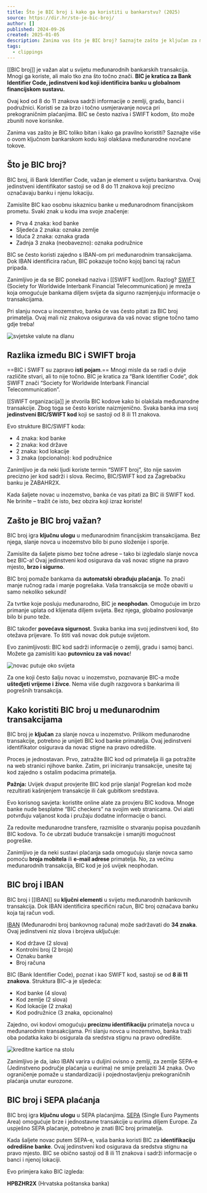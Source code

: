 ```yaml
---
title: Što je BIC broj i kako ga koristiti u bankarstvu? (2025)
source: https://dir.hr/sto-je-bic-broj/
author: []
published: 2024-09-26
created: 2025-01-05
description: Zanima vas što je BIC broj? Saznajte zašto je ključan za međunarodne transakcije i kako ga lako pronaći! 💳🌐
tags:
  - clippings
---
```

[[BIC broj]] je važan alat u svijetu međunarodnih bankarskih transakcija. Mnogi ga koriste, ali malo tko zna što točno znači.
**BIC je kratica za Bank Identifier Code, jedinstveni kod koji identificira banku u globalnom financijskom sustavu.**

Ovaj kod od 8 do 11 znakova sadrži informacije o zemlji, gradu, banci i podružnici. Koristi se za brzo i točno usmjeravanje novca pri prekograničnim plaćanjima. BIC se često naziva i SWIFT kodom, što može zbuniti nove korisnike.

Zanima vas zašto je BIC toliko bitan i kako ga pravilno koristiti? Saznajte više o ovom ključnom bankarskom kodu koji olakšava međunarodne novčane tokove.

## Što je BIC broj?

BIC broj, ili Bank Identifier Code, važan je element u svijetu bankarstva. Ovaj jedinstveni identifikator sastoji se od 8 do 11 znakova koji precizno označavaju banku i njenu lokaciju.

Zamislite BIC kao osobnu iskaznicu banke u međunarodnom financijskom prometu. Svaki znak u kodu ima svoje značenje:

- Prva 4 znaka: kod banke
- Sljedeća 2 znaka: oznaka zemlje
- Iduća 2 znaka: oznaka grada
- Zadnja 3 znaka (neobavezno): oznaka podružnice

BIC se često koristi zajedno s IBAN-om pri međunarodnim transakcijama. Dok IBAN identificira račun, BIC pokazuje točno kojoj banci taj račun pripada.

Zanimljivo je da se BIC ponekad naziva i [[SWIFT kod]]om. Razlog? [SWIFT](https://www.swift.com/) (Society for Worldwide Interbank Financial Telecommunication) je mreža koja omogućuje bankama diljem svijeta da sigurno razmjenjuju informacije o transakcijama.

Pri slanju novca u inozemstvo, banka će vas često pitati za BIC broj primatelja. Ovaj mali niz znakova osigurava da vaš novac stigne točno tamo gdje treba!

![svjetske valute na dlanu](https://dir.hr/wp-content/uploads/2024/09/sto-je-bic-broj-internacionalno-placanje-1.jpg)

## Razlika između BIC i SWIFT broja

==BIC i SWIFT su zapravo **isti pojam**.== Mnogi misle da se radi o dvije različite stvari, ali to nije točno. BIC je kratica za “Bank Identifier Code”, dok SWIFT znači “Society for Worldwide Interbank Financial Telecommunication”.

[[SWIFT organizacija]] je stvorila BIC kodove kako bi olakšala međunarodne transakcije. Zbog toga se često koriste naizmjenično. Svaka banka ima svoj **jedinstveni BIC/SWIFT kod** koji se sastoji od 8 ili 11 znakova.

Evo strukture BIC/SWIFT koda:

- 4 znaka: kod banke
- 2 znaka: kod države
- 2 znaka: kod lokacije
- 3 znaka (opcionalno): kod podružnice

Zanimljivo je da neki ljudi koriste termin “SWIFT broj”, što nije sasvim precizno jer kod sadrži i slova. Recimo, BIC/SWIFT kod za Zagrebačku banku je ZABAHR2X.

Kada šaljete novac u inozemstvo, banka će vas pitati za BIC ili SWIFT kod. Ne brinite – tražit će isto, bez obzira koji izraz koriste!

## Zašto je BIC broj važan?

BIC broj igra **ključnu ulogu** u međunarodnim financijskim transakcijama. Bez njega, slanje novca u inozemstvo bilo bi puno složenije i sporije.

Zamislite da šaljete pismo bez točne adrese – tako bi izgledalo slanje novca bez BIC-a! Ovaj jedinstveni kod osigurava da vaš novac stigne na pravo mjesto, **brzo i sigurno**.

BIC broj pomaže bankama da **automatski obrađuju plaćanja**. To znači manje ručnog rada i manje pogrešaka. Vaša transakcija se može obaviti u samo nekoliko sekundi!

Za tvrtke koje posluju međunarodno, BIC je **neophodan**. Omogućuje im brzo primanje uplata od klijenata diljem svijeta. Bez njega, globalno poslovanje bilo bi puno teže.

BIC također **povećava sigurnost**. Svaka banka ima svoj jedinstveni kod, što otežava prijevare. To štiti vaš novac dok putuje svijetom.

Evo zanimljivosti: BIC kod sadrži informacije o zemlji, gradu i samoj banci. Možete ga zamisliti kao **putovnicu za vaš novac**!

![novac putuje oko svijeta](https://dir.hr/wp-content/uploads/2024/09/sto-je-bic-broj-putovnica.jpg)

Za one koji često šalju novac u inozemstvo, poznavanje BIC-a može **uštedjeti vrijeme i živce**. Nema više dugih razgovora s bankarima ili pogrešnih transakcija.
## Kako koristiti BIC broj u međunarodnim transakcijama

BIC broj je **ključan** za slanje novca u inozemstvo. Prilikom međunarodne transakcije, potrebno je unijeti BIC kod banke primatelja. Ovaj jedinstveni identifikator osigurava da novac stigne na pravo odredište.

Proces je jednostavan. Prvo, zatražite BIC kod od primatelja ili ga potražite na web stranici njihove banke. Zatim, pri iniciranju transakcije, unesite taj kod zajedno s ostalim podacima primatelja.

**Pažnja:** Uvijek dvaput provjerite BIC kod prije slanja! Pogrešan kod može rezultirati kašnjenjem transakcije ili čak gubitkom sredstava.

Evo korisnog savjeta: koristite online alate za provjeru BIC kodova. Mnoge banke nude besplatne “BIC checkers” na svojim web stranicama. Ovi alati potvrđuju valjanost koda i pružaju dodatne informacije o banci.

Za redovite međunarodne transfere, razmislite o stvaranju popisa pouzdanih BIC kodova. To će ubrzati buduće transakcije i smanjiti mogućnost pogreške.

Zanimljivo je da neki sustavi plaćanja sada omogućuju slanje novca samo pomoću **broja mobitela** ili **e-mail adrese** primatelja. No, za većinu međunarodnih transakcija, BIC kod je još uvijek neophodan.

## BIC broj i IBAN

BIC broj i [[IBAN]] su **ključni elementi** u svijetu međunarodnih bankovnih transakcija. Dok IBAN identificira specifični račun, BIC broj označava banku koja taj račun vodi.

[IBAN](https://dir.hr/sto-je-iban/) (Međunarodni broj bankovnog računa) može sadržavati do **34 znaka**. Ovaj jedinstveni niz slova i brojeva uključuje:

- Kod države (2 slova)
- Kontrolni broj (2 broja)
- Oznaku banke
- Broj računa

BIC (Bank Identifier Code), poznat i kao SWIFT kod, sastoji se od **8 ili 11 znakova**. Struktura BIC-a je sljedeća:

- Kod banke (4 slova)
- Kod zemlje (2 slova)
- Kod lokacije (2 znaka)
- Kod podružnice (3 znaka, opcionalno)

Zajedno, ovi kodovi omogućuju **preciznu identifikaciju** primatelja novca u međunarodnim transakcijama. Pri slanju novca u inozemstvo, banka traži oba podatka kako bi osigurala da sredstva stignu na pravo odredište.

![kreditne kartice na stolu](https://dir.hr/wp-content/uploads/2024/09/sto-je-bic-broj-kreditne-kartice.jpg)

Zanimljivo je da, iako IBAN varira u duljini ovisno o zemlji, za zemlje SEPA-e (Jedinstveno područje plaćanja u eurima) ne smije prelaziti 34 znaka. Ovo ograničenje pomaže u standardizaciji i pojednostavljenju prekograničnih plaćanja unutar eurozone.

## BIC broj i SEPA plaćanja

BIC broj igra **ključnu ulogu** u SEPA plaćanjima. [SEPA](https://www.sepa.hr/sto-je-sepa/) (Single Euro Payments Area) omogućuje brze i jednostavne transakcije u eurima diljem Europe. Za uspješno SEPA plaćanje, potrebno je znati BIC broj primatelja.

Kada šaljete novac putem SEPA-e, vaša banka koristi BIC za **identifikaciju odredišne banke**. Ovaj jedinstveni kod osigurava da sredstva stignu na pravo mjesto. BIC se obično sastoji od 8 ili 11 znakova i sadrži informacije o banci i njenoj lokaciji.

Evo primjera kako BIC izgleda:

**HPBZHR2X** (Hrvatska poštanska banka)
